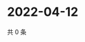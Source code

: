 # 2022-04-12

共 0 条

<!-- BEGIN WEIBO -->
<!-- 最后更新时间 Tue Apr 12 2022 04:14:09 GMT+0800 (China Standard Time) -->

<!-- END WEIBO -->
